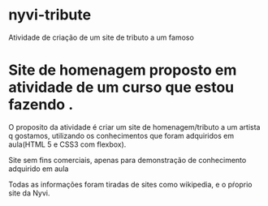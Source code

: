 # nyvi-tribute

Atividade de criação de um site de tributo a um famoso

# Site de homenagem proposto em atividade de um curso que estou fazendo . 

O proposito da atividade é criar um site de homenagem/tributo a um artista q gostamos, utilizando os conhecimentos que foram adquiridos em aula(HTML 5 e CSS3 com flexbox).


Site sem fins comerciais, apenas para demonstração de conhecimento adquirido em aula

Todas as informações foram tiradas de sites como wikipedia, e o pŕoprio site da Nyvi.



